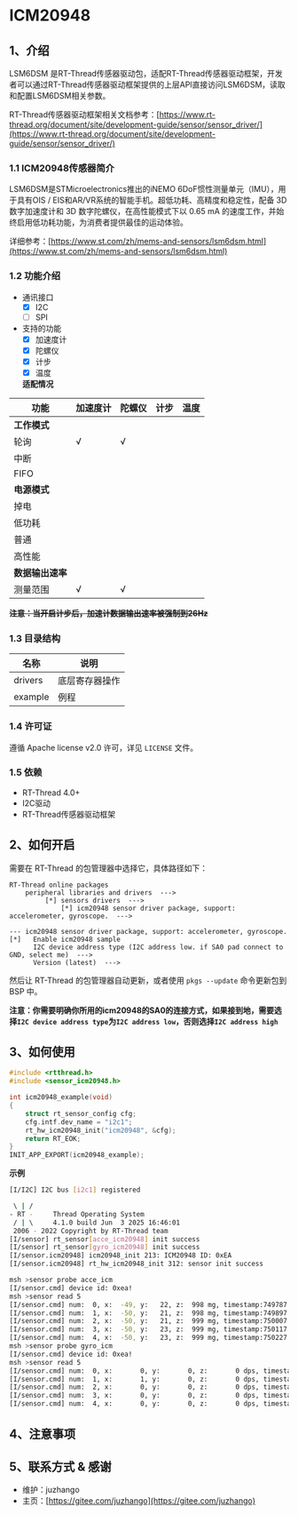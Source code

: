 # ICM20948

## 1、介绍
LSM6DSM 是RT-Thread传感器驱动包，适配RT-Thread传感器驱动框架，开发者可以通过RT-Thread传感器驱动框架提供的上层API直接访问LSM6DSM，读取和配置LSM6DSM相关参数。

RT-Thread传感器驱动框架相关文档参考：[https://www.rt-thread.org/document/site/development-guide/sensor/sensor_driver/](https://www.rt-thread.org/document/site/development-guide/sensor/sensor_driver/)

### 1.1 ICM20948传感器简介
LSM6DSM是STMicroelectronics推出的iNEMO 6DoF惯性测量单元（IMU），用于具有OIS / EIS和AR/VR系统的智能手机。超低功耗、高精度和稳定性，配备 3D 数字加速度计和 3D 数字陀螺仪，在高性能模式下以 0.65 mA 的速度工作，并始终启用低功耗功能，为消费者提供最佳的运动体验。

详细参考：[https://www.st.com/zh/mems-and-sensors/lsm6dsm.html](https://www.st.com/zh/mems-and-sensors/lsm6dsm.html)

### 1.2 功能介绍

- 通讯接口
  - [x] I2C
  - [ ] SPI

- 支持的功能
  - [x] 加速度计
  - [x] 陀螺仪
  - [x] 计步
  - [x] 温度
  
  **适配情况**


| 功能     | 加速度计 | 陀螺仪 | 计步  | 温度  |
| ------ | ---- | --- | --- | --- |
| **工作模式**   |      |     |     |     |
| 轮询     | √    | √   |     |     |
| 中断     |      |     |     |     |
| FIFO   |      |     |     |     |
| **电源模式**   |      |     |     |     |
| 掉电     |      |     |     |     |
| 低功耗    |      |     |     |     |
| 普通     |      |     |     |     |
| 高性能    |      |     |     |     |
| **数据输出速率** |      |     |     |     |
| 测量范围   | √    | √   |     |     |


  
  ~~**注意：当开启计步后，加速计数据输出速率被强制到26Hz**~~

### 1.3 目录结构


| 名称      | 说明      |
| ------- | ------- |
| drivers | 底层寄存器操作 |
| example | 例程      |


### 1.4 许可证

遵循 Apache license v2.0 许可，详见 `LICENSE` 文件。

### 1.5 依赖

- RT-Thread 4.0+
- I2C驱动
- RT-Thread传感器驱动框架

## 2、如何开启

 需要在 RT-Thread 的包管理器中选择它，具体路径如下：

```
RT-Thread online packages
    peripheral libraries and drivers  --->
    	 [*] sensors drivers  --->
         	 [*] icm20948 sensor driver package, support: accelerometer, gyroscope.  --->
```

```
--- icm20948 sensor driver package, support: accelerometer, gyroscope.
[*]   Enable icm20948 sample
      I2C device address type (I2C address low. if SA0 pad connect to GND, select me)  --->
      Version (latest)  --->
```

然后让 RT-Thread 的包管理器自动更新，或者使用 `pkgs --update` 命令更新包到 BSP 中。

**注意：你需要明确你所用的icm20948的SA0的连接方式，如果接到地，需要选择`I2C device address type`为`I2C address low`，否则选择`I2C address high`**

## 3、如何使用 


```c
#include <rtthread.h>
#include <sensor_icm20948.h>

int icm20948_example(void)
{
    struct rt_sensor_config cfg;
    cfg.intf.dev_name = "i2c1";
    rt_hw_icm20948_init("icm20948", &cfg);
    return RT_EOK;
}
INIT_APP_EXPORT(icm20948_example);
```

**示例**

```bash
[I/I2C] I2C bus [i2c1] registered

 \ | /
- RT -     Thread Operating System
 / | \     4.1.0 build Jun  3 2025 16:46:01
 2006 - 2022 Copyright by RT-Thread team
[I/sensor] rt_sensor[acce_icm20948] init success
[I/sensor] rt_sensor[gyro_icm20948] init success
[I/sensor.icm20948] icm20948_init 213: ICM20948 ID: 0xEA
[I/sensor.icm20948] rt_hw_icm20948_init 312: sensor init success

msh >sensor probe acce_icm
[I/sensor.cmd] device id: 0xea!
msh >sensor read 5
[I/sensor.cmd] num:  0, x:  -49, y:   22, z:  998 mg, timestamp:749787
[I/sensor.cmd] num:  1, x:  -50, y:   21, z:  998 mg, timestamp:749897
[I/sensor.cmd] num:  2, x:  -50, y:   21, z:  999 mg, timestamp:750007
[I/sensor.cmd] num:  3, x:  -50, y:   23, z:  999 mg, timestamp:750117
[I/sensor.cmd] num:  4, x:  -50, y:   23, z:  999 mg, timestamp:750227
msh >sensor probe gyro_icm
[I/sensor.cmd] device id: 0xea!
msh >sensor read 5
[I/sensor.cmd] num:  0, x:       0, y:       0, z:       0 dps, timestamp:775434
[I/sensor.cmd] num:  1, x:       1, y:       0, z:       0 dps, timestamp:775545
[I/sensor.cmd] num:  2, x:       0, y:       0, z:       0 dps, timestamp:775656
[I/sensor.cmd] num:  3, x:       0, y:       0, z:       0 dps, timestamp:775767
[I/sensor.cmd] num:  4, x:       0, y:       0, z:       0 dps, timestamp:775878


```

## 4、注意事项



## 5、联系方式 & 感谢

* 维护：juzhango
* 主页：[https://gitee.com/juzhango](https://gitee.com/juzhango)